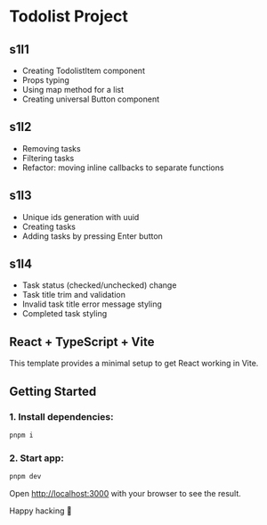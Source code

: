 # Todolist Project

## s1l1
- Creating TodolistItem component
- Props typing
- Using map method for a list
- Creating universal Button component

## s1l2
- Removing tasks
- Filtering tasks
- Refactor: moving inline callbacks to separate functions

## s1l3
- Unique ids generation with uuid
- Creating tasks
- Adding tasks by pressing Enter button

## s1l4
- Task status (checked/unchecked) change
- Task title trim and validation
- Invalid task title error message styling
- Completed task styling


## React + TypeScript + Vite

This template provides a minimal setup to get React working in Vite.

## Getting Started

### 1. Install dependencies:

```bash
pnpm i
```

### 2. Start app:

```bash
pnpm dev
```

Open [http://localhost:3000](http://localhost:3000) with your browser to see the result.

Happy hacking 🚀

